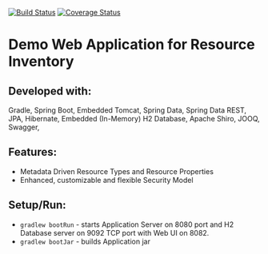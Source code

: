 [![Build Status](https://travis-ci.org/zzFluke/ResourceInventory.svg?branch=master)](https://travis-ci.org/zzFluke/ResourceInventory) [![Coverage Status](https://coveralls.io/repos/github/zzFluke/ResourceInventory/badge.svg?branch=master)](https://coveralls.io/github/zzFluke/ResourceInventory?branch=master)

# Demo Web Application for Resource Inventory

## Developed with:
Gradle, Spring Boot, Embedded Tomcat, Spring Data, Spring Data REST, JPA, Hibernate, Embedded (In-Memory) H2 Database, Apache Shiro, JOOQ, Swagger, 

## Features:
- Metadata Driven Resource Types and Resource Properties
- Enhanced, customizable and flexible Security Model

## Setup/Run:
- `gradlew bootRun` - starts Application Server on 8080 port and H2 Database server on 9092 TCP port with Web UI on 8082.
- `gradlew bootJar` - builds Application jar
